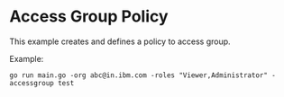 # Access Group Policy

This example creates and defines a policy to access group.

Example: 

```
go run main.go -org abc@in.ibm.com -roles "Viewer,Administrator" -accessgroup test
```




